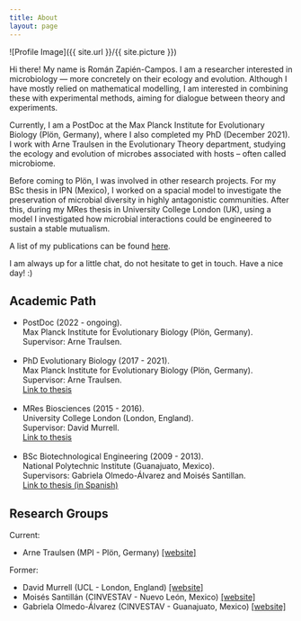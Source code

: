 ```yaml
---
title: About
layout: page
---
```

![Profile Image]({{ site.url }}/{{ site.picture }})

<p>Hi there! My name is Román Zapién-Campos. I am a researcher interested in microbiology — more concretely on their ecology and evolution. Although I have mostly relied on mathematical modelling, I am interested in combining these with experimental methods, aiming for dialogue between theory and experiments.</p> 

<p>Currently, I am a PostDoc at the Max Planck Institute for Evolutionary Biology (Plön, Germany), where I also completed my PhD (December 2021). I work with Arne Traulsen in the Evolutionary Theory department, studying the ecology and evolution of microbes associated with hosts – often called microbiome.</p> 

<p>Before coming to Plön, I was involved in other research projects. For my BSc thesis in IPN (Mexico), I worked on a spacial model to investigate the preservation of microbial diversity in highly antagonistic communities. After this, during my MRes thesis in University College London (UK), using a model I investigated how microbial interactions could be engineered to sustain a stable mutualism.</p> 

<p>A list of my publications can be found <a href="https://scholar.google.com/citations?user=TyfoFisAAAAJ&hl=en">here</a>.</p> 

<p>I am always up for a little chat, do not hesitate to get in touch. Have a nice day! :)</p>

<h2>Academic Path</h2>

<ul class="skill-list">
	<li>PostDoc (2022 - ongoing).<br>Max Planck Institute for Evolutionary Biology (Plön, Germany).<br>Supervisor: Arne Traulsen.</li><br>
	<li>PhD Evolutionary Biology (2017 - 2021).<br>Max Planck Institute for Evolutionary Biology (Plön, Germany).<br>Supervisor: Arne Traulsen.<br><a href="https://hdl.handle.net/21.11116/0000-000B-34D5-A">Link to thesis</a></li><br>
	<li>MRes Biosciences (2015 - 2016).<br>University College London (London, England).<br>Supervisor: David Murrell.<br><a href="https://github.com/romanzapien/mres_thesis/blob/main/MResThesis_RomanZapienCampos.pdf">Link to thesis</a></li><br>
	<li>BSc Biotechnological Engineering (2009 - 2013).<br>National Polytechnic Institute (Guanajuato, Mexico).<br>Supervisors: Gabriela Olmedo-Álvarez and Moisés Santillan.<br><a href="https://github.com/romanzapien/bsc_thesis/blob/main/BScThesis_RomanZapienCampos.pdf">Link to thesis (in Spanish)</a></li>
</ul>

<h2>Research Groups</h2>

Current:
<ul>
	<li>Arne Traulsen (MPI - Plön, Germany) <a href="http://web.evolbio.mpg.de/~traulsen/">[website]</a></li>
</ul>

Former:
<ul>
	<li>David Murrell (UCL - London, England) <a href="http://www.homepages.ucl.ac.uk/~ucbtdjm/Site/Home.html">[website]</a></li>
	<li>Moisés Santillán (CINVESTAV - Nuevo León, Mexico) <a href="http://www.monterrey.cinvestav.mx/msantillan/">[website]</a></li>
	<li>Gabriela Olmedo-Álvarez (CINVESTAV - Guanajuato, Mexico) <a href="https://ira.cinvestav.mx/ingenieriagenetica/dra-gabriela-olmedo-alvarez/laboratorio-de-biologia-molecular-y-ecologia-microbiana/">[website]</a></li>
</ul>
